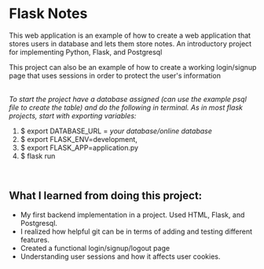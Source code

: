 <h1>Flask Notes</h1>
<p>This web application is an example of how to create a web application that stores users in database and lets them store notes. An introductory project for implementing Python, Flask, and Postgresql</p>
<p>This project can also be an example of how to create a working login/signup page that uses sessions in order to protect the user's information</p>
<br>
<em>To start the project have a database assigned (can use the example psql file to create the table) and do the following in terminal. As in most flask projects, start with exporting variables:</em>
<ol>
    <li>$ export DATABASE_URL = <em>your database/online database</em></li>
    <li>$ export FLASK_ENV=development,</li>
    <li>$ export FLASK_APP=application.py</li>
    <li>$ flask run</li>
</ol>
<br>
<h2>What I learned from doing this project:</h2>
<ul>
    <li>My first backend implementation in a project. Used HTML, Flask, and Postgresql.</li>
    <li>I realized how helpful git can be in terms of adding and testing different features.</li>
    <li>Created a functional login/signup/logout page</li>
    <li>Understanding user sessions and how it affects user cookies.</li>
</ul>